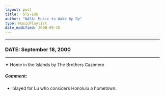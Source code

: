 ```yaml
---
layout: post
title:  STS-106
author: "NASA: Music to Wake Up By"
type: MusicPlaylist
date_modified: 2000-09-18
---
```


----
### DATE: September 18, 2000
----
✦ Home in the Islands by The Brothers Cazimero

##### Comment:
* played for Lu who considers Honolulu a hometown.
